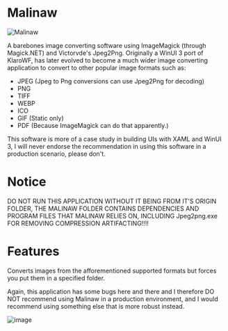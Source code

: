 # Malinaw

![Malinaw](https://github.com/user-attachments/assets/1db4fba9-58ce-4bd2-934f-f4e2d35767a3)

A barebones image converting software using ImageMagick (through Magick.NET) and Victorvde's Jpeg2Png.
Originally a WinUI 3 port of KlaroWF, has later evolved to become a much wider image
converting application to convert to other popular image formats such as:

- JPEG (Jpeg to Png conversions can use Jpeg2Png for decoding)
- PNG
- TIFF
- WEBP
- ICO
- GIF (Static only)
- PDF (Because ImageMagick can do that apparently.)

This software is more of a case study in building UIs with XAML and WinUI 3, I will never
endorse the recommendation in using this software in a production scenario, please don't.

# Notice
DO NOT RUN THIS APPLICATION WITHOUT IT BEING FROM IT'S ORIGIN FOLDER, THE MALINAW FOLDER CONTAINS
DEPENDENCIES AND PROGRAM FILES THAT MALINAW RELIES ON, INCLUDING Jpeg2png.exe FOR REMOVING COMPRESSION
ARTIFACTING!!!!

# Features

Converts images from the afforementioned supported formats but forces you put them in a
specified folder.

Again, this application has some bugs here and there and I therefore DO NOT recommend using
Malinaw in a production environment, and I would recommend using something else that is more
robust instead.

![image](https://github.com/user-attachments/assets/afb8b66e-1377-4f17-80eb-e6d28970619d)
